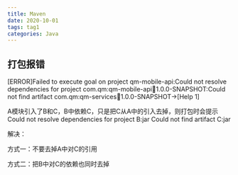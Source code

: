 ```yaml
---
title: Maven
date: 2020-10-01
tags: tag1
categories: Java
---
```


## 打包报错

[ERROR]Failed to execute goal on project qm-mobile-api:Could not resolve dependencies for project com.qm:qm-mobile-api:jar:1.0.0-SNAPSHOT:Could not find artifact com.qm:qm-services:jar:1.0.0-SNAPSHOT->[Help 1]

A模块引入了B和C，B中依赖C，只是把C从A中的引入去掉，则打包时会提示Could not resolve dependencies for project B:jar Could not find artifact C:jar  

解决：

方式一：不要去掉A中对C的引用  

方式二：把B中对C的依赖也同时去掉



































